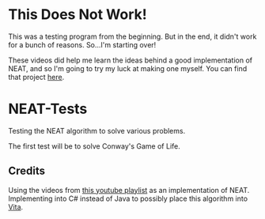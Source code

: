 # This Does Not Work!
This was a testing program from the beginning. But in the end, it didn't work for a bunch of reasons. So...I'm starting over!

These videos did help me learn the ideas behind a good implementation of NEAT, and so I'm going to try my luck at making one myself. You can find that project [here](https://github.com/polic72/NEAT.git).

# NEAT-Tests
Testing the NEAT algorithm to solve various problems.

The first test will be to solve Conway's Game of Life.


## Credits
Using the videos from [this youtube playlist](https://www.youtube.com/playlist?list=PLgomWLYGNl1fcL0o4exBShNeCC5tc6s9C) as an implementation of NEAT. Implementing into C# instead of Java to possibly place this algorithm into [Vita](https://github.com/polic72/Vita).
